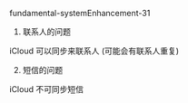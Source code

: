 
fundamental-systemEnhancement-31

1. 联系人的问题

iCloud 可以同步来联系人 (可能会有联系人重复)

2. 短信的问题

iCloud 不可同步短信


